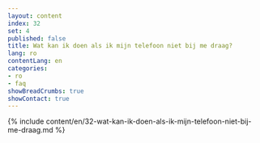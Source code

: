 ```yaml
---
layout: content
index: 32
set: 4
published: false
title: Wat kan ik doen als ik mijn telefoon niet bij me draag?
lang: ro
contentLang: en
categories:
- ro
- faq
showBreadCrumbs: true
showContact: true
---
```

{% include content/en/32-wat-kan-ik-doen-als-ik-mijn-telefoon-niet-bij-me-draag.md %}
